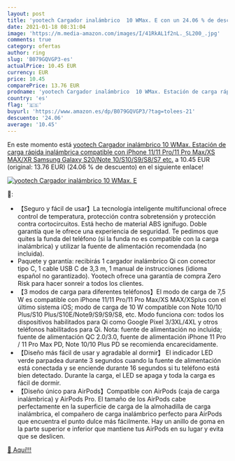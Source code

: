 ```yaml
---
layout: post
title: 'yootech Cargador inalámbrico  10 WMax. E con un 24.06 % de descuento'
date: 2021-01-18 08:31:04
image: 'https://m.media-amazon.com/images/I/41RkAL1f2nL._SL200_.jpg'
comments: true
category: ofertas
author: ring
slug: 'B079GQVGP3-es'
actualPrice: 10.45 EUR
currency: EUR
price: 10.45
comparePrice: 13.76 EUR
prodname: 'yootech Cargador inalámbrico  10 WMax. Estación de carga rápida inalámbrica compatible con iPhone 11/11 Pro/11 Pro Max/XS MAX/XR  Samsung Galaxy S20/Note 10/S10/S9/S8/S7  etc.'
country: 'es'
flag: '🇪🇸'
buyurl: 'https://www.amazon.es/dp/B079GQVGP3/?tag=tolees-21'
descuento: '24.06'
average: '10.45'
---
```


En este momento está [yootech Cargador inalámbrico  10 WMax. Estación de carga rápida inalámbrica compatible con iPhone 11/11 Pro/11 Pro Max/XS MAX/XR  Samsung Galaxy S20/Note 10/S10/S9/S8/S7  etc.](https://www.amazon.es/dp/B079GQVGP3/?tag=tolees-21) a 10.45 EUR (original: 13.76 EUR) (24.06 %  de descuento) en el siguiente enlace!

[![yootech Cargador inalámbrico  10 WMax. E](https://m.media-amazon.com/images/I/41RkAL1f2nL._SL200_.jpg)](https://www.amazon.es/dp/B079GQVGP3/?tag=tolees-21)

🔎:

- 【Seguro y fácil de usar】La tecnología inteligente multifuncional ofrece control de temperatura, protección contra sobretensión y protección contra cortocircuitos. Está hecho de material ABS ignífugo. Doble garantía que le ofrece una experiencia de seguridad. Te pedimos que quites la funda del teléfono (si la funda no es compatible con la carga inalámbrica) y utilizar la fuente de alimentación recomendada (no incluida).
- Paquete y garantía: recibirás 1 cargador inalámbrico Qi con conector tipo C, 1 cable USB C de 3,3 m, 1 manual de instrucciones (idioma español no garantizado). Yootech ofrece una garantía de compra Zero Risk para hacer sonreír a todos los clientes.
- 【3 modos de carga para diferentes teléfonos】El modo de carga de 7,5 W es compatible con iPhone 11/11 Pro/11 Pro Max/XS MAX/XSplus con el último sistema iOS; modo de carga de 10 W compatible con Note 10/10 Plus/S10 Plus/S10E/Note9/S9/S9/S8, etc. Modo funciona con: todos los dispositivos habilitados para Qi como Google Pixel 3/3XL/4XL y otros teléfonos habilitados para Qi. Nota: fuente de alimentación no incluida; fuente de alimentación QC 2.0/3.0, fuente de alimentación iPhone 11 Pro / 11 Pro Max PD, Note 10/10 Plus PD se recomienda encarecidamente.
- 【Diseño más fácil de usar y agradable al dormir】 El indicador LED verde parpadea durante 3 segundos cuando la fuente de alimentación está conectada y se enciende durante 16 segundos si tu teléfono está bien detectado. Durante la carga, el LED se apaga y toda la carga es fácil de dormir.
- 【Diseño único para AirPods】Compatible con AirPods (caja de carga inalámbrica) y AirPods Pro. El tamaño de los AirPods cabe perfectamente en la superficie de carga de la almohadilla de carga inalámbrica, el compañero de carga inalámbrico perfecto para AirPods que encuentra el punto dulce más fácilmente. Hay un anillo de goma en la parte superior e inferior que mantiene tus AirPods en su lugar y evita que se deslicen.

[🛒 Aquí!!!](https://www.amazon.es/dp/B079GQVGP3/?tag=tolees-21)
